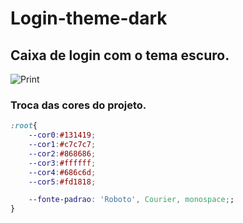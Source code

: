 # Login-theme-dark
## Caixa de login com o tema escuro.
 
![Print](https://user-images.githubusercontent.com/45456833/156665130-b8d3e264-45d1-4a84-ada1-9fa8916702b2.png)

### Troca das cores do projeto.

```css
:root{
    --cor0:#131419;
    --cor1:#c7c7c7;
    --cor2:#868686;
    --cor3:#ffffff;
    --cor4:#686c6d;
    --cor5:#fd1818;

    --fonte-padrao: 'Roboto', Courier, monospace;;
}
```
